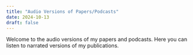 ```yaml
---
title: "Audio Versions of Papers/Podcasts"
date: 2024-10-13
draft: false
---
```


Welcome to the audio versions of my papers and podcasts. Here you can listen to narrated versions of my publications.
